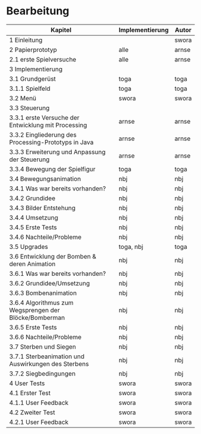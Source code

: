 # Bearbeitung

Kapitel | Implementierung | Autor
--------|-----------------|------
1 Einleitung || swora
2 Papierprototyp | alle | arnse
2.1 erste Spielversuche | alle | arnse
3 Implementierung |  |
3.1 Grundgerüst | toga | toga
3.1.1 Spielfeld | toga | toga
3.2 Menü | swora | swora
3.3 Steuerung ||
3.3.1 erste Versuche der Entwicklung mit Processing | arnse | arnse
3.3.2 Eingliederung des Processing-Prototyps in Java | arnse | arnse
3.3.3 Erweiterung und Anpassung der Steuerung | arnse | arnse
3.3.4 Bewegung der Spielfigur | toga | toga
3.4 Bewegungsanimation | nbj | nbj
3.4.1 Was war bereits vorhanden? | nbj | nbj
3.4.2 Grundidee | nbj | nbj
3.4.3 Bilder Entstehung | nbj | nbj
3.4.4 Umsetzung | nbj | nbj
3.4.5 Erste Tests | nbj | nbj
3.4.6 Nachteile/Probleme | nbj | nbj
3.5 Upgrades | toga, nbj | toga
3.6 Entwicklung der Bomben & deren Animation | nbj | nbj
3.6.1 Was war bereits vorhanden? | nbj | nbj
3.6.2 Grundidee/Umsetzung | nbj | nbj
3.6.3 Bombenanimation | nbj | nbj
3.6.4 Algorithmus zum Wegsprengen der Blöcke/Bomberman | nbj | nbj
3.6.5 Erste Tests | nbj | nbj
3.6.6 Nachteile/Probleme | nbj | nbj
3.7 Sterben und Siegen | nbj | nbj
3.7.1 Sterbeanimation und Auswirkungen des Sterbens | nbj | nbj
3.7.2 Siegbedingungen | nbj | nbj
4 User Tests | swora | swora
4.1 Erster Test | swora | swora
4.1.1 User Feedback | swora | swora
4.2 Zweiter Test | swora | swora
4.2.1 User Feedback | swora | swora

